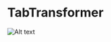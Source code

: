 # TabTransformer

![Alt text](https://www.google.com/url?sa=i&url=https%3A%2F%2Fblog.ml6.eu%2Ftransformers-for-tabular-data-hot-or-not-e3000df3ed46&psig=AOvVaw1H7p4Tt55Jk3x4aSosZ2S6&ust=1684555640299000&source=images&cd=vfe&ved=0CBAQjRxqFwoTCJifn_fAgP8CFQAAAAAdAAAAABAE)
